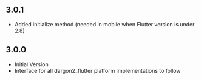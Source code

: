 ## 3.0.1
- Added initialize method (needed in mobile when Flutter version is under 2.8)

## 3.0.0
- Initial Version
- Interface for all dargon2_flutter platform implementations to follow

